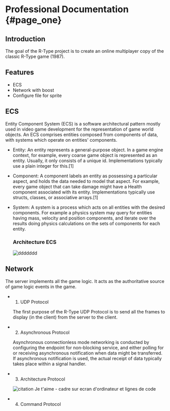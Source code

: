 # Professional Documentation {#page_one}

## Introduction

The goal of the R-Type project is to create an online multiplayer copy of the classic R-Type game (1987).


## Features

- ECS
- Network with boost
- Configure file for sprite


## ECS

Entity Component System (ECS) is a software architectural pattern mostly used in video game development for the representation of game world objects. An ECS comprises entities composed from components of data, with systems which operate on entities' components.

- Entity: An entity represents a general-purpose object. In a game engine context, for example, every coarse game object is represented as an entity. Usually, it only consists of a unique id. Implementations typically use a plain integer for this.[1]

- Component: A component labels an entity as possessing a particular aspect, and holds the data needed to model that aspect. For example, every game object that can take damage might have a Health component associated with its entity. Implementations typically use structs, classes, or associative arrays.[1]

- System: A system is a process which acts on all entities with the desired components. For example a physics system may query for entities having mass, velocity and position components, and iterate over the results doing physics calculations on the sets of components for each entity. 

    ### Architecture ECS
      
    ![ddddddd](https://user-images.githubusercontent.com/72009611/196061182-257c90ae-e8c9-4b25-94d4-ca4a653342c2.png)
    
    

## Network

The server implements all the game logic. It acts as the authoritative source of game logic events in the
game.
    
-  1. UDP Protocol

    The first purpose of the R-Type UDP Protocol is to send all the frames to display (in the client) from the server to the client.

-   2. Asynchronous Protocol
    
    Asynchronous connectionless mode networking is conducted by configuring the endpoint for non-blocking service, and either polling for or receiving asynchronous notification when data might be transferred. If asynchronous notification is used, the actual receipt of data typically takes place within a signal handler. 

- 3. Architecture Protocol
    
    ![citation Je t'aime - cadre sur ecran d'ordinateur et lignes de code](https://user-images.githubusercontent.com/72009611/196060225-b9e3677d-96e0-48c1-b260-ac18e4c899da.png)

- 4. Command Protocol


